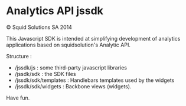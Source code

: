 Analytics API jssdk
=====
© Squid Solutions SA 2014

This Javascript SDK is intended at simplifying development of analytics applications based on squidsolution's Analytic API.

Structure :
* /jssdk/js : some third-party javascript libraries
* /jssdk/sdk : the SDK files
* /jssdk/sdk/templates : Handlebars templates used by the widgets
* /jssdk/sdk/widgets : Backbone views (widgets).

Have fun.

